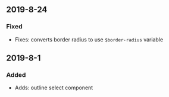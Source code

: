 ## 2019-8-24

### Fixed

- Fixes: converts border radius to use `$border-radius` variable

## 2019-8-1

### Added

- Adds: outline select component
